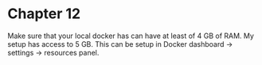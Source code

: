 # Chapter 12

Make sure that your local docker has can have at least of 4 GB of
RAM. My setup has access to 5 GB. This can be setup in Docker
dashboard -> settings -> resources panel.
